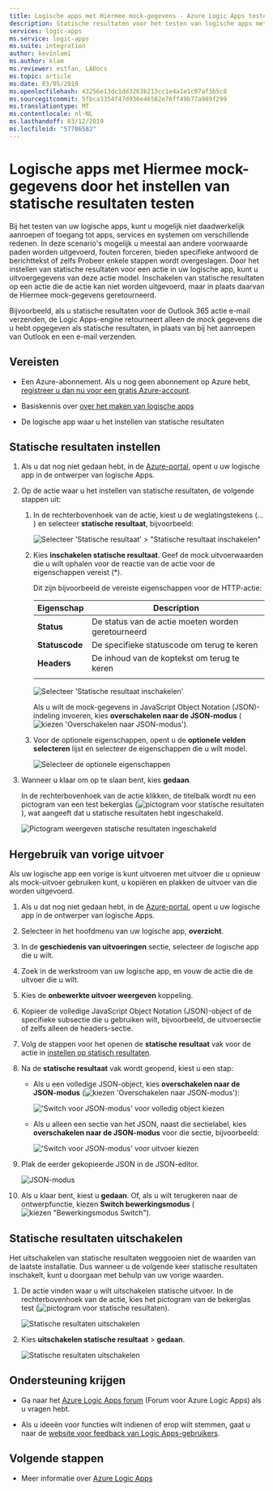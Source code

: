 ```yaml
---
title: Logische apps met Hiermee mock-gegevens - Azure Logic Apps testen
description: Statische resultaten voor het testen van logische apps met Hiermee mock-gegevens zonder die betrekking hebben op de productie-omgevingen instellen
services: logic-apps
ms.service: logic-apps
ms.suite: integration
author: kevinlam1
ms.author: klam
ms.reviewer: estfan, LADocs
ms.topic: article
ms.date: 03/05/2019
ms.openlocfilehash: 43256e13dc1dd3263b213cc1e4a1e1c07af3b5c8
ms.sourcegitcommit: 5fbca3354f47d936e46582e76ff49b77a989f299
ms.translationtype: MT
ms.contentlocale: nl-NL
ms.lasthandoff: 03/12/2019
ms.locfileid: "57786582"
---
```

# <a name="test-logic-apps-with-mock-data-by-setting-up-static-results"></a>Logische apps met Hiermee mock-gegevens door het instellen van statische resultaten testen

Bij het testen van uw logische apps, kunt u mogelijk niet daadwerkelijk aanroepen of toegang tot apps, services en systemen om verschillende redenen. In deze scenario's mogelijk u meestal aan andere voorwaarde paden worden uitgevoerd, fouten forceren, bieden specifieke antwoord de berichttekst of zelfs Probeer enkele stappen wordt overgeslagen. Door het instellen van statische resultaten voor een actie in uw logische app, kunt u uitvoergegevens van deze actie model. Inschakelen van statische resultaten op een actie die de actie kan niet worden uitgevoerd, maar in plaats daarvan de Hiermee mock-gegevens geretourneerd.

Bijvoorbeeld, als u statische resultaten voor de Outlook 365 actie e-mail verzenden, de Logic Apps-engine retourneert alleen de mock gegevens die u hebt opgegeven als statische resultaten, in plaats van bij het aanroepen van Outlook en een e-mail verzenden.

## <a name="prerequisites"></a>Vereisten

* Een Azure-abonnement. Als u nog geen abonnement op Azure hebt, <a href="https://azure.microsoft.com/free/" target="_blank">registreer u dan nu voor een gratis Azure-account</a>.

* Basiskennis over [over het maken van logische apps](../logic-apps/quickstart-create-first-logic-app-workflow.md)

* De logische app waar u het instellen van statische resultaten

<a name="set-up-static-results"></a>

## <a name="set-up-static-results"></a>Statische resultaten instellen

1. Als u dat nog niet gedaan hebt, in de [Azure-portal](https://portal.azure.com), opent u uw logische app in de ontwerper van logische Apps.

1. Op de actie waar u het instellen van statische resultaten, de volgende stappen uit: 

   1. In de rechterbovenhoek van de actie, kiest u de weglatingstekens (*...* ) en selecteer **statische resultaat**, bijvoorbeeld:

      ![Selecteer 'Statische resultaat' > "Statische resultaat inschakelen"](./media/test-logic-apps-mock-data-static-results/select-static-result.png)

   1. Kies **inschakelen statische resultaat**. Geef de mock uitvoerwaarden die u wilt ophalen voor de reactie van de actie voor de eigenschappen vereist (*).

      Dit zijn bijvoorbeeld de vereiste eigenschappen voor de HTTP-actie:

      | Eigenschap | Description |
      |----------|-------------|
      | **Status** | De status van de actie moeten worden geretourneerd |
      | **Statuscode** | De specifieke statuscode om terug te keren |
      | **Headers** | De inhoud van de koptekst om terug te keren |
      |||

      ![Selecteer 'Statische resultaat inschakelen'](./media/test-logic-apps-mock-data-static-results/enable-static-result.png)

      Als u wilt de mock-gegevens in JavaScript Object Notation (JSON)-indeling invoeren, kies **overschakelen naar de JSON-modus** (![kiezen 'Overschakelen naar JSON-modus'](./media/test-logic-apps-mock-data-static-results/switch-to-json-mode-button.png)).

   1. Voor de optionele eigenschappen, opent u de **optionele velden selecteren** lijst en selecteer de eigenschappen die u wilt model.

      ![Selecteer de optionele eigenschappen](./media/test-logic-apps-mock-data-static-results/optional-properties.png)

1. Wanneer u klaar om op te slaan bent, kies **gedaan**.

   In de rechterbovenhoek van de actie klikken, de titelbalk wordt nu een pictogram van een test bekerglas (![pictogram voor statische resultaten](./media/test-logic-apps-mock-data-static-results/static-results-test-beaker-icon.png)), wat aangeeft dat u statische resultaten hebt ingeschakeld.

   ![Pictogram weergeven statische resultaten ingeschakeld](./media/test-logic-apps-mock-data-static-results/static-results-enabled.png)

<a name="reuse-sample-outputs"></a>

## <a name="reuse-previous-outputs"></a>Hergebruik van vorige uitvoer

Als uw logische app een vorige is kunt uitvoeren met uitvoer die u opnieuw als mock-uitvoer gebruiken kunt, u kopiëren en plakken de uitvoer van die worden uitgevoerd.

1. Als u dat nog niet gedaan hebt, in de [Azure-portal](https://portal.azure.com), opent u uw logische app in de ontwerper van logische Apps.

1. Selecteer in het hoofdmenu van uw logische app, **overzicht**. 

1. In de **geschiedenis van uitvoeringen** sectie, selecteer de logische app die u wilt.

1. Zoek in de werkstroom van uw logische app, en vouw de actie die de uitvoer die u wilt.

1. Kies de **onbewerkte uitvoer weergeven** koppeling.

1. Kopieer de volledige JavaScript Object Notation (JSON)-object of de specifieke subsectie die u gebruiken wilt, bijvoorbeeld, de uitvoersectie of zelfs alleen de headers-sectie.

1. Volg de stappen voor het openen de **statische resultaat** vak voor de actie in [instellen op statisch resultaten](#set-up-static-results).

1. Na de **statische resultaat** vak wordt geopend, kiest u een stap:

   * Als u een volledige JSON-object, kies **overschakelen naar de JSON-modus** (![kiezen 'Overschakelen naar JSON-modus'](./media/test-logic-apps-mock-data-static-results/switch-to-json-mode-button.png)):

     !['Switch voor JSON-modus' voor volledig object kiezen](./media/test-logic-apps-mock-data-static-results/switch-to-json-mode-button-complete.png)

   * Als u alleen een sectie van het JSON, naast die sectielabel, kies **overschakelen naar de JSON-modus** voor die sectie, bijvoorbeeld:

     !['Switch voor JSON-modus' voor uitvoer kiezen](./media/test-logic-apps-mock-data-static-results/switch-to-json-mode-button-outputs.png)

1. Plak de eerder gekopieerde JSON in de JSON-editor.

   ![JSON-modus](./media/test-logic-apps-mock-data-static-results/json-editing-mode.png)

1. Als u klaar bent, kiest u **gedaan**. Of, als u wilt terugkeren naar de ontwerpfunctie, kiezen **Switch bewerkingsmodus** (![kiezen "Bewerkingsmodus Switch"](./media/test-logic-apps-mock-data-static-results/switch-editor-mode-button.png)).

## <a name="disable-static-results"></a>Statische resultaten uitschakelen

Het uitschakelen van statische resultaten weggooien niet de waarden van de laatste installatie. Dus wanneer u de volgende keer statische resultaten inschakelt, kunt u doorgaan met behulp van uw vorige waarden.

1. De actie vinden waar u wilt uitschakelen statische uitvoer. In de rechterbovenhoek van de actie, kies het pictogram van de bekerglas test (![pictogram voor statische resultaten](./media/test-logic-apps-mock-data-static-results/static-results-test-beaker-icon.png)).

   ![Statische resultaten uitschakelen](./media/test-logic-apps-mock-data-static-results/disable-static-results.png)

1. Kies **uitschakelen statische resultaat** > **gedaan**.

   ![Statische resultaten uitschakelen](./media/test-logic-apps-mock-data-static-results/disable-static-results-button.png)

## <a name="get-support"></a>Ondersteuning krijgen

* Ga naar het [Azure Logic Apps forum](https://social.msdn.microsoft.com/Forums/en-US/home?forum=azurelogicapps) (Forum voor Azure Logic Apps) als u vragen hebt.

* Als u ideeën voor functies wilt indienen of erop wilt stemmen, gaat u naar de [website voor feedback van Logic Apps-gebruikers](https://aka.ms/logicapps-wish).

## <a name="next-steps"></a>Volgende stappen

* Meer informatie over [Azure Logic Apps](../logic-apps/logic-apps-overview.md)
